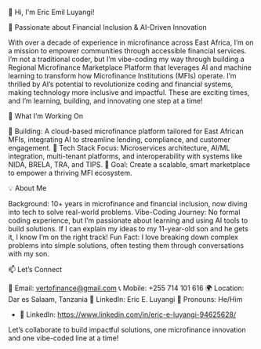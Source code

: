 👋 Hi, I'm Eric Emil Luyangi!

🎯 Passionate about Financial Inclusion & AI-Driven Innovation

With over a decade of experience in microfinance across East Africa, I’m on a mission to empower communities through accessible financial services. I’m not a traditional coder, but I’m vibe-coding my way through building a Regional Microfinance Marketplace Platform that leverages AI and machine learning to transform how Microfinance Institutions (MFIs) operate.
I’m thrilled by AI’s potential to revolutionize coding and financial systems, making technology more inclusive and impactful. These are exciting times, and I’m learning, building, and innovating one step at a time!

🚀 What I’m Working On

🔧 Building: A cloud-based microfinance platform tailored for East African MFIs, integrating AI to streamline lending, compliance, and customer engagement.
🧠 Tech Stack Focus: Microservices architecture, AI/ML integration, multi-tenant platforms, and interoperability with systems like NIDA, BRELA, TRA, and TIPS.
🤝 Goal: Create a scalable, smart marketplace to empower a thriving MFI ecosystem.

💡 About Me

Background: 10+ years in microfinance and financial inclusion, now diving into tech to solve real-world problems.
Vibe-Coding Journey: No formal coding experience, but I’m passionate about learning and using AI tools to build solutions. If I can explain my ideas to my 11-year-old son and he gets it, I know I’m on the right track!
Fun Fact: I love breaking down complex problems into simple solutions, often testing them through conversations with my son.

📫 Let’s Connect

📧 Email: vertofinance@gmail.com
📞 Mobile: +255 714 101 616
🌍 Location: Dar es Salaam, Tanzania
🔗 LinkedIn: Eric E. Luyangi
🔖 Pronouns: He/Him
- 🔗 LinkedIn: https://www.linkedin.com/in/eric-e-luyangi-94625628/
  
Let’s collaborate to build impactful solutions, one microfinance innovation and one vibe-coded line at a time!
